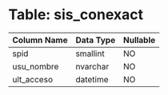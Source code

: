 # Table: sis_conexact

| Column Name | Data Type | Nullable |
|-------------|-----------|----------|
| spid | smallint | NO |
| usu_nombre | nvarchar | NO |
| ult_acceso | datetime | NO |
